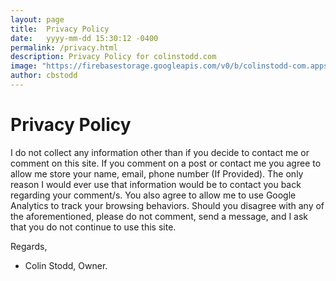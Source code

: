 ```yaml
---
layout: page
title:  Privacy Policy
date:   yyyy-mm-dd 15:30:12 -0400
permalink: /privacy.html
description: Privacy Policy for colinstodd.com
image: "https://firebasestorage.googleapis.com/v0/b/colinstodd-com.appspot.com/o/imageGallery%2F2019%2Fcolin_dog_square-min.jpg?alt=media&token=5d62febe-107a-4920-a474-dead2d21374a"
author: cbstodd
---
```


# Privacy Policy

I do not collect any information other than if you decide to contact me or comment on this site. If you comment on a post or contact me you agree to allow me store your name, email, phone number (If Provided). The only reason I would ever use that information would be to contact you back regarding your comment/s. You also agree to allow me to use Google Analytics to track your browsing behaviors. Should you disagree with any of the aforementioned, please do not comment, send a message, and I ask that you do not continue to use this site.

Regards,

- Colin Stodd, Owner.
